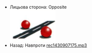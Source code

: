 - Лицьова сторона: Opposite<br />![prepositions_37.jpg](./13.jpg)
- Назад: Навпроти [rec1430907175.mp3](./9.mp3)